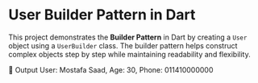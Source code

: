 # User Builder Pattern in Dart  

This project demonstrates the **Builder Pattern** in Dart by creating a `User` object using a `UserBuilder` class. The builder pattern helps construct complex objects step by step while maintaining readability and flexibility.  

📌 Output
User: Mostafa Saad, Age: 30, Phone: 011410000000
